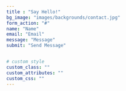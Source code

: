 ```yaml
---
title : "Say Hello!"
bg_image: "images/backgrounds/contact.jpg"
form_action: "#"
name: "Name"
email: "Email"
message: "Message"
submit: "Send Message"


# custom style
custom_class: "" 
custom_attributes: "" 
custom_css: ""
---
```

